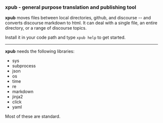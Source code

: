 ### xpub - general purpose translation and publishing tool

**xpub** moves files between local directories, github, and discourse -- and converts discourse markdown to html.  It can deal with a single file, an entire directory, or a range of discourse topics.

Install it in your code path and type `xpub help` to get started.

------

**xpub** needs the following libraries:

 - sys
 - subprocess
 - json
 - os
 - time
 - re
 - markdown
 - jinja2
 - click
 - yaml

Most of these are standard.
